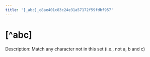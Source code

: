 ```yaml
---
title: '[_abc]_c8ae401c83c24e31a57172f59fdbf957'
---
```


# [^abc]

Description: Match any character not in this set (i.e., not a, b and c)